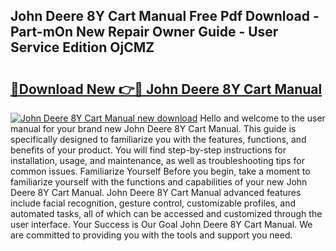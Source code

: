 ## John Deere 8Y Cart Manual Free Pdf Download - Part-mOn New Repair Owner Guide - User Service Edition OjCMZ

# <h2><a href="http://bc92292.oget.top/?id=John+Deere+8Y+Cart+Manual">🔗Download New 👉🔴 John Deere 8Y Cart Manual</a></h2>

[![John Deere 8Y Cart Manual new download](https://i.imgur.com/5g1atiW.png)](http://bc92292.oget.top/?id=John+Deere+8Y+Cart+Manual)
Hello and welcome to the user manual for your brand new John Deere 8Y Cart Manual. This guide is specifically designed to familiarize you with the features, functions, and benefits of your product. You will find step-by-step instructions for installation, usage, and maintenance, as well as troubleshooting tips for common issues. Familiarize Yourself Before you begin, take a moment to familiarize yourself with the functions and capabilities of your new John Deere 8Y Cart Manual. John Deere 8Y Cart Manual advanced features include facial recognition, gesture control, customizable profiles, and automated tasks, all of which can be accessed and customized through the user interface. Your Success is Our Goal John Deere 8Y Cart Manual. We are committed to providing you with the tools and support you need.
